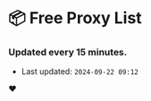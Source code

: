 # :package: Free Proxy List
### Updated every 15 minutes.

- Last updated: `2024-09-22 09:12`

:heart:
